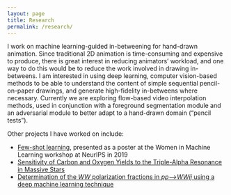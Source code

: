 ```yaml
---
layout: page
title: Research
permalink: /research/
---
```


I work on machine learning-guided in-betweening for hand-drawn animation. Since traditional 2D animation is time-consuming and expensive to produce, there is great interest in reducing animators’ workload, and one way to do this would be to reduce the work involved in drawing in-betweens. I am interested in using deep learning, computer vision-based methods to be able to understand the content of simple sequential pencil-on-paper drawings, and generate high-fidelity in-betweens where necessary. Currently we are exploring flow-based video interpolation methods, used in conjunction with a foreground segmentation module and an adversarial module to better adapt to a hand-drawn domain (“pencil tests”).

Other projects I have worked on include:
  - [Few-shot learning](../docs/WiMLAbstract.pdf), presented as a poster at the Women in Machine Learning workshop at NeurIPS in 2019
  - [Sensitivity of Carbon and Oxygen Yields to the Triple-Alpha Resonance in Massive Stars](https://arxiv.org/abs/1809.09168)
  - [Determination of the _WW_ polarization fractions in _pp_-->_WWjj_ using a deep machine learning technique](https://arxiv.org/abs/1510.01691)




